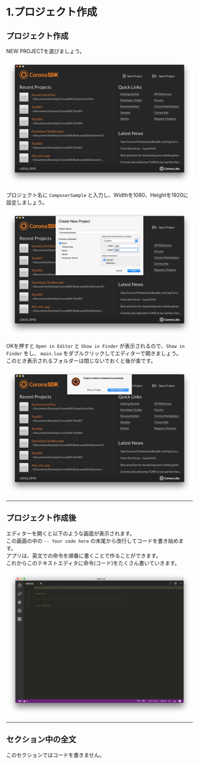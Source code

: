 # 1.プロジェクト作成

## プロジェクト作成
NEW PROJECTを選びましょう。

![](./image/createComposerSample1.png)

プロジェクト名に `ComposerSample` と入力し、Widthを1080、Heightを1920に設定しましょう。

![](./image/createComposerSample2.png)

OKを押すと `Open in Editor` と `Show in Finder` が表示されるので、`Show in Finder` をし、 `main.lua` をダブルクリックしてエディターで開きましょう。  
このとき表示されるフォルダーは閉じないでおくと後が楽です。

![](./image/createComposerSample3.png)

- - -

## プロジェクト作成後
エディターを開くと以下のような画面が表示されます。  
この画面の中の `-- Your code here` の末尾から改行してコードを書き始めます。  
アプリは、英文での命令を順番に書くことで作ることができます。  
これからこのテキストエディタに命令(コード)をたくさん書いていきます。

![](./../breakoutSample/image/writeBreakoutSample1.png)

- - -

## セクション中の全文
このセクションではコードを書きません。